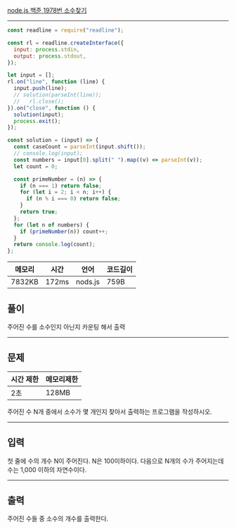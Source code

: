[node.js 백준 1978번 소수찾기](https://www.acmicpc.net/problem/1978)

---

```javascript
const readline = require("readline");

const rl = readline.createInterface({
  input: process.stdin,
  output: process.stdout,
});

let input = [];
rl.on("line", function (line) {
  input.push(line);
  // solution(parseInt(line));
  //   rl.close();
}).on("close", function () {
  solution(input);
  process.exit();
});

const solution = (input) => {
  const caseCount = parseInt(input.shift());
  // console.log(input);
  const numbers = input[0].split(" ").map((v) => parseInt(v));
  let count = 0;

  const primeNumber = (n) => {
    if (n === 1) return false;
    for (let i = 2; i < n; i++) {
      if (n % i === 0) return false;
    }
    return true;
  };
  for (let n of numbers) {
    if (primeNumber(n)) count++;
  }
  return console.log(count);
};
```

| 메모리 | 시간  | 언어    | 코드길이 |
| ------ | ----- | ------- | -------- |
| 7832KB | 172ms | nods.js | 759B     |

## 풀이

주어진 수를 소수인지 아닌지 카운팅 해서 출력

---

## 문제

| 시간 제한 | 메모리제한 |
| --------- | ---------- |
| 2초       | 128MB      |

주어진 수 N개 중에서 소수가 몇 개인지 찾아서 출력하는 프로그램을 작성하시오.

---

## 입력

첫 줄에 수의 개수 N이 주어진다. N은 100이하이다. 다음으로 N개의 수가 주어지는데 수는 1,000 이하의 자연수이다.

---

## 출력

주어진 수들 중 소수의 개수를 출력한다.
